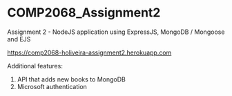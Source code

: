 # COMP2068_Assignment2
Assignment 2 - NodeJS application using ExpressJS, MongoDB / Mongoose and EJS

https://comp2068-holiveira-assignment2.herokuapp.com

Additional features:
1. API that adds new books to MongoDB
2. Microsoft authentication


